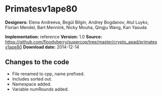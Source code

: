 # Primatesv1ape80

**Designers:** Elena Andreeva, Begül Bilgin, Andrey Bogdanov, Atul Luykx, Florian Mendel, Bart Mennink, Nicky Mouha, Qingju Wang, Kan Yasuda

**Implementation:** reference
**Version:** 1.0
**Source:** https://github.com/floodyberry/supercop/tree/master/crypto_aead/primatesv1ape80
**Download date:** 2014-12-14

## Changes to the code

* File renamed to cpp, name prefixed.
* Includes sorted out.
* Namespace added.
* Variable numRounds added.
